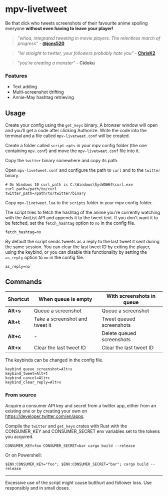 # mpv-livetweet

Be that dick who tweets screenshots of their favourite anime spoiling everyone **without even having to leave your player!**

> _"whoa, integrated tweeting in movie players. The relentless march of progress"_ - **[@jons520](https://twitter.com/jons520/status/611668022902697984)**

> _"lol straight to twitter, your followers probably hate you"_ - **[ChrisK2](https://github.com/ChrisK2)**

> _"you're creating a monster"_ - **Cidoku**

### Features

- Text adding
- Multi-screenshot drifting
- Annie-May hashtag retrieving

## Usage

Create your config using the `get_keys` binary. A browser window will open and you'll get a code after clicking Authorize. Write the code into the terminal and a file called `mpv-livetweet.conf` will be created.

Create a folder called `script-opts` in your mpv config folder (the one containing `mpv.conf`) and move the `mpv-livetweet.conf` file into it.

Copy the `twitter` binary somewhere and copy its path.

Open `mpv-livetweet.conf` and configure the path to `curl` and to the `twitter` binary.

```
# On Windows 10 curl_path is C:\Windows\SysWOW64\curl.exe
curl_path=/path/to/curl
twitter_path=/path/to/twitter/binary
```

Copy `mpv-livetweet.lua` to the `scripts` folder in your mpv config folder.

The script tries to fetch the hashtag of the anime you're currently watching with the AniList API and appends it to the tweet text. If you don't want it to be fetched, set the `fetch_hashtag` option to `no` in the config file.

```
fetch_hashtag=no
```

By default the script sends tweets as a reply to the last tweet it sent during the same session. You can clear the last tweet ID by exiting the player, using the keybind, or you can disable this functionality by setting the `as_reply` option to `no` in the config file.

```
as_reply=no`
```

## Commands

| Shortcut  | When queue is empty            | With screenshots in queue |
| --------- | ------------------------------ | ------------------------- |
| **Alt+s** | Queue a screenshot             | Queue a screenshot        |
| **Alt+t** | Take a screenshot and tweet it | Tweet queued screenshots  |
| **Alt+c** | -                              | Delete queued screenshots |
| **Alt+x** | Clear the last tweet ID        | Clear the last tweet ID   |

The keybinds can be changed in the config file.

```
keybind_queue_screenshot=Alt+s
keybind_tweet=Alt+t
keybind_cancel=Alt+c
keybind_clear_reply=Alt+x
```

### From source

Acquire a consumer API key and secret from a twitter app, either from an existing one or by creating your own on https://developer.twitter.com/en/apps.

Compile the `twitter` and `get_keys` crates with Rust with the CONSUMER_KEY and CONSUMER_SECRET env variables set to the tokens you acquired.

```
CONSUMER_KEY=foo CONSUMER_SECRET=bar cargo build --release
```

Or on Powershell:

```
$ENV:CONSUMER_KEY="foo"; $ENV:CONSUMER_SECRET="bar"; cargo build --release
```

---

Excessive use of the script might cause butthurt and follower loss. Use responsibly and in small doses.
